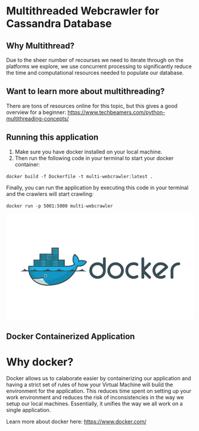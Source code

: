 # Multithreaded Webcrawler for Cassandra Database
## Why Multithread?
Due to the sheer number of recourses we need to iterate through on the platforms we explore, we use concurrent processing to significantly reduce the time and computational resources needed to populate our database.

## Want to learn more about multithreading?
There are tons of resources online for this topic, but this gives a good overview for a beginner: https://www.techbeamers.com/python-multithreading-concepts/

## Running this application
1. Make sure you have docker installed on your local machine.
2. Then run the following code in your terminal to start your docker container:

`docker build -f Dockerfile -t multi-webcrawler:latest .`

Finally, you can run the application by executing this code in your terminal and the crawlers will start crawling:

`docker run -p 5001:5000 multi-webcrawler`


![Docker](https://github.com/the-muses-ltd/Multithreaded-Webcrawler-Cassandra/blob/master/misc/kisspng-docker-application-software-asp-net-core-microserv-docker-logo-software-logo-5bf733d49f77b7.4831513815429273166532.png)

## Docker Containerized Application
# Why docker?
Docker allows us to calaborate easier by containerizing our application and having a strict set of rules of how your Virtual Machine will build the environment for the application. This reduces time spent on setting up your work environment and reduces the risk of inconsistencies in the way we setup our local machines. Essentially, it unifies the way we all work on a single application.

Learn more about docker here: https://www.docker.com/